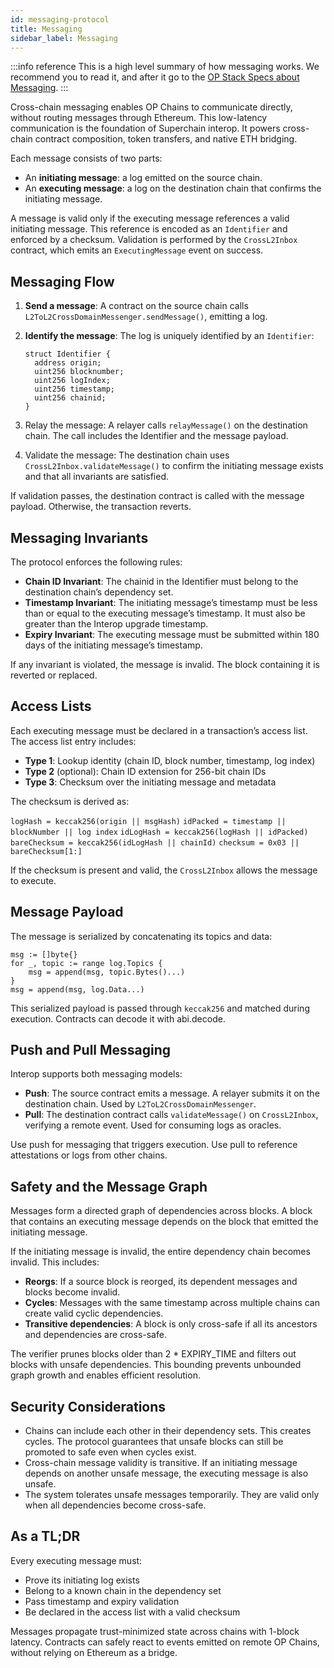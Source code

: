 ```yaml
---
id: messaging-protocol
title: Messaging
sidebar_label: Messaging
---
```


:::info reference
This is a high level summary of how messaging works. We recommend you to read it, and after it go to the [OP Stack Specs about Messaging](https://specs.optimism.io/interop/messaging.html).
:::

Cross-chain messaging enables OP Chains to communicate directly, without routing messages through Ethereum. This low-latency communication is the foundation of Superchain interop. It powers cross-chain contract composition, token transfers, and native ETH bridging.

Each message consists of two parts:
- An **initiating message**: a log emitted on the source chain.
- An **executing message**: a log on the destination chain that confirms the initiating message.

A message is valid only if the executing message references a valid initiating message. This reference is encoded as an `Identifier` and enforced by a checksum. Validation is performed by the `CrossL2Inbox` contract, which emits an `ExecutingMessage` event on success.

## Messaging Flow

1. **Send a message**: A contract on the source chain calls `L2ToL2CrossDomainMessenger.sendMessage()`, emitting a log.

2. **Identify the message**: The log is uniquely identified by an `Identifier`:

   ```solidity
   struct Identifier {
     address origin;
     uint256 blocknumber;
     uint256 logIndex;
     uint256 timestamp;
     uint256 chainid;
   } 
    ```

3. Relay the message: A relayer calls `relayMessage()` on the destination chain. The call includes the Identifier and the message payload.
4. Validate the message: The destination chain uses `CrossL2Inbox.validateMessage()` to confirm the initiating message exists and that all invariants are satisfied.

If validation passes, the destination contract is called with the message payload. Otherwise, the transaction reverts.

## Messaging Invariants

The protocol enforces the following rules:
- **Chain ID Invariant**: The chainid in the Identifier must belong to the destination chain’s dependency set.
- **Timestamp Invariant**: The initiating message’s timestamp must be less than or equal to the executing message’s timestamp. It must also be greater than the Interop upgrade timestamp.
- **Expiry Invariant**: The executing message must be submitted within 180 days of the initiating message’s timestamp.

If any invariant is violated, the message is invalid. The block containing it is reverted or replaced.

## Access Lists

Each executing message must be declared in a transaction’s access list. The access list entry includes:
- **Type 1**: Lookup identity (chain ID, block number, timestamp, log index)
- **Type 2** (optional): Chain ID extension for 256-bit chain IDs
- **Type 3**: Checksum over the initiating message and metadata

The checksum is derived as:

`logHash = keccak256(origin || msgHash)`
`idPacked = timestamp || blockNumber || log index`
`idLogHash = keccak256(logHash || idPacked)`
`bareChecksum = keccak256(idLogHash || chainId)`
`checksum = 0x03 || bareChecksum[1:]`

If the checksum is present and valid, the `CrossL2Inbox` allows the message to execute.

## Message Payload

The message is serialized by concatenating its topics and data:

```solidity
msg := []byte{}
for _, topic := range log.Topics {
    msg = append(msg, topic.Bytes()...)
}
msg = append(msg, log.Data...)
```

This serialized payload is passed through `keccak256` and matched during execution. Contracts can decode it with abi.decode.

## Push and Pull Messaging

Interop supports both messaging models:
- **Push**: The source contract emits a message. A relayer submits it on the destination chain. Used by `L2ToL2CrossDomainMessenger`.
- **Pull**: The destination contract calls `validateMessage()` on `CrossL2Inbox`, verifying a remote event. Used for consuming logs as oracles.

Use push for messaging that triggers execution. Use pull to reference attestations or logs from other chains.

## Safety and the Message Graph

Messages form a directed graph of dependencies across blocks. A block that contains an executing message depends on the block that emitted the initiating message.

If the initiating message is invalid, the entire dependency chain becomes invalid. This includes:
- **Reorgs**: If a source block is reorged, its dependent messages and blocks become invalid.
- **Cycles**: Messages with the same timestamp across multiple chains can create valid cyclic dependencies.
- **Transitive dependencies**: A block is only cross-safe if all its ancestors and dependencies are cross-safe.

The verifier prunes blocks older than 2 * EXPIRY_TIME and filters out blocks with unsafe dependencies. This bounding prevents unbounded graph growth and enables efficient resolution.

## Security Considerations
- Chains can include each other in their dependency sets. This creates cycles. The protocol guarantees that unsafe blocks can still be promoted to safe even when cycles exist.
- Cross-chain message validity is transitive. If an initiating message depends on another unsafe message, the executing message is also unsafe.
- The system tolerates unsafe messages temporarily. They are valid only when all dependencies become cross-safe.

## As a TL;DR

Every executing message must:
- Prove its initiating log exists
- Belong to a known chain in the dependency set
- Pass timestamp and expiry validation
- Be declared in the access list with a valid checksum

Messages propagate trust-minimized state across chains with 1-block latency. Contracts can safely react to events emitted on remote OP Chains, without relying on Ethereum as a bridge.